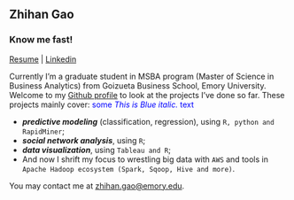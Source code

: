 ## Zhihan Gao

### Know me fast! 

[Resume](https://zihg.github.io/Gao-Zhihan%20(Kay).pdf)  |  [Linkedin](https://www.linkedin.com/in/zhihangao)

Currently I’m a graduate student in MSBA program (Master of Science in Business Analytics) from Goizueta Business School, Emory University. Welcome to my [Github profile](https://github.com/ZiHG) to look at the projects I’ve done so far. These projects mainly cover: 
<span style="color:blue">some *This is Blue italic.* text</span>
+ ***predictive modeling*** (classification, regression), using `R, python and RapidMiner`; 
+ ***social network analysis***, using `R`; 
+ ***data visualization***, using `Tableau and R`;
+ And now I shrift my focus to wrestling big data with `AWS` and tools in `Apache Hadoop ecosystem (Spark, Sqoop, Hive and more)`. 


You may contact me at zhihan.gao@emory.edu.






